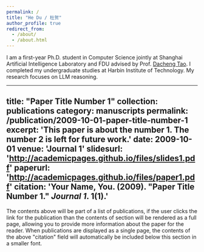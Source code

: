 ```yaml
---
permalink: /
title: "He Du / 杜贺"
author_profile: true
redirect_from: 
  - /about/
  - /about.html
---
```


I am a first-year Ph.D. student in Computer Science jointly at Shanghai Artificial Intelligence Laboratory and FDU advised by Prof. [Dacheng Tao](https://dr.ntu.edu.sg/cris/rp/rp02343). I completed my undergraduate studies at Harbin Institute of Technology. My research focuses on LLM reasoning.

---
title: "Paper Title Number 1"
collection: publications
category: manuscripts
permalink: /publication/2009-10-01-paper-title-number-1
excerpt: 'This paper is about the number 1. The number 2 is left for future work.'
date: 2009-10-01
venue: 'Journal 1'
slidesurl: 'http://academicpages.github.io/files/slides1.pdf'
paperurl: 'http://academicpages.github.io/files/paper1.pdf'
citation: 'Your Name, You. (2009). &quot;Paper Title Number 1.&quot; <i>Journal 1</i>. 1(1).'
---

The contents above will be part of a list of publications, if the user clicks the link for the publication than the contents of section will be rendered as a full page, allowing you to provide more information about the paper for the reader. When publications are displayed as a single page, the contents of the above "citation" field will automatically be included below this section in a smaller font.
